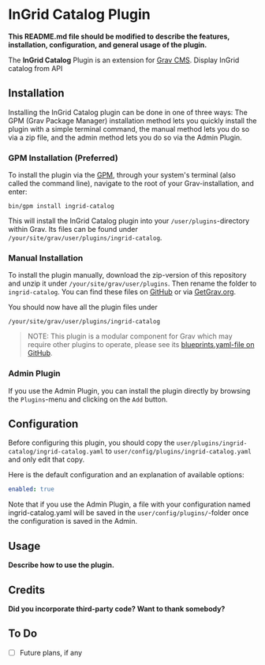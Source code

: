 # InGrid Catalog Plugin

**This README.md file should be modified to describe the features, installation, configuration, and general usage of the plugin.**

The **InGrid Catalog** Plugin is an extension for [Grav CMS](https://github.com/getgrav/grav). Display InGrid catalog from API

## Installation

Installing the InGrid Catalog plugin can be done in one of three ways: The GPM (Grav Package Manager) installation method lets you quickly install the plugin with a simple terminal command, the manual method lets you do so via a zip file, and the admin method lets you do so via the Admin Plugin.

### GPM Installation (Preferred)

To install the plugin via the [GPM](https://learn.getgrav.org/cli-console/grav-cli-gpm), through your system's terminal (also called the command line), navigate to the root of your Grav-installation, and enter:

    bin/gpm install ingrid-catalog

This will install the InGrid Catalog plugin into your `/user/plugins`-directory within Grav. Its files can be found under `/your/site/grav/user/plugins/ingrid-catalog`.

### Manual Installation

To install the plugin manually, download the zip-version of this repository and unzip it under `/your/site/grav/user/plugins`. Then rename the folder to `ingrid-catalog`. You can find these files on [GitHub](https://github.com//grav-plugin-ingrid-catalog) or via [GetGrav.org](https://getgrav.org/downloads/plugins).

You should now have all the plugin files under

    /your/site/grav/user/plugins/ingrid-catalog

> NOTE: This plugin is a modular component for Grav which may require other plugins to operate, please see its [blueprints.yaml-file on GitHub](https://github.com//grav-plugin-ingrid-catalog/blob/main/blueprints.yaml).

### Admin Plugin

If you use the Admin Plugin, you can install the plugin directly by browsing the `Plugins`-menu and clicking on the `Add` button.

## Configuration

Before configuring this plugin, you should copy the `user/plugins/ingrid-catalog/ingrid-catalog.yaml` to `user/config/plugins/ingrid-catalog.yaml` and only edit that copy.

Here is the default configuration and an explanation of available options:

```yaml
enabled: true
```

Note that if you use the Admin Plugin, a file with your configuration named ingrid-catalog.yaml will be saved in the `user/config/plugins/`-folder once the configuration is saved in the Admin.

## Usage

**Describe how to use the plugin.**

## Credits

**Did you incorporate third-party code? Want to thank somebody?**

## To Do

- [ ] Future plans, if any

